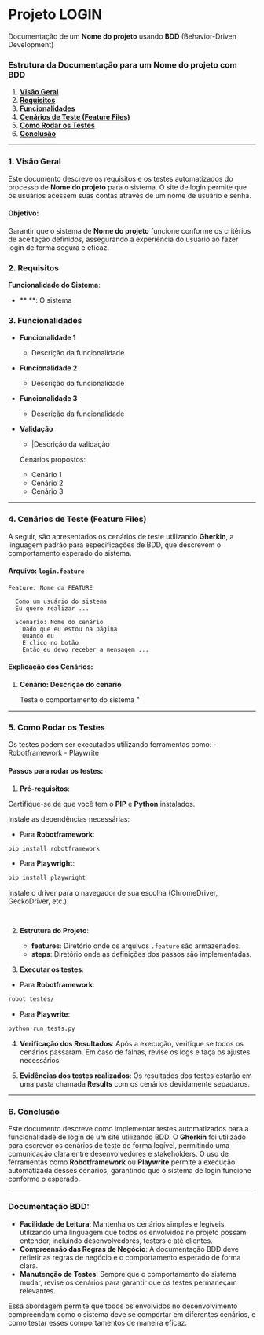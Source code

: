 # Projeto LOGIN

Documentação de um **Nome do projeto** usando **BDD** (Behavior-Driven Development)

### Estrutura da Documentação para um **Nome do projeto** com BDD

1. [**Visão Geral**](#visao-geral)
2. [**Requisitos**](#requisitos)
3. [**Funcionalidades**](#funcionalidades)
4. [**Cenários de Teste (Feature Files)**](#cenarios-de-teste-feature-files)
5. [**Como Rodar os Testes**](#como-rodar-os-testes)
6. [**Conclusão**](#conclusao)

---

### 1. **Visão Geral**

Este documento descreve os requisitos e os testes automatizados do processo de **Nome do projeto** para o sistema. O site de login permite que os usuários acessem suas contas através de um nome de usuário e senha.

#### Objetivo:
Garantir que o sistema de **Nome do projeto** funcione conforme os critérios de aceitação definidos, assegurando a experiência do usuário ao fazer login de forma segura e eficaz.

### 2. **Requisitos**

**Funcionalidade do Sistema**:
- ** **: O sistema 

### 3. **Funcionalidades**

- **Funcionalidade 1**
  - Descrição da funcionalidade

- **Funcionalidade 2**
  - Descrição da funcionalidade

- **Funcionalidade 3**
  - Descrição da funcionalidade

- **Validação**
  - |Descrição da validação

  Cenários propostos:

    - Cenário 1
    - Cenário 2
    - Cenário 3

---

### 4. **Cenários de Teste (Feature Files)**

A seguir, são apresentados os cenários de teste utilizando **Gherkin**, a linguagem padrão para especificações de BDD, que descrevem o comportamento esperado do sistema.

#### Arquivo: `login.feature`

```gherkin
Feature: Nome da FEATURE

  Como um usuário do sistema
  Eu quero realizar ...

  Scenario: Nome do cenário
    Dado que eu estou na página
    Quando eu 
    E clico no botão
    Então eu devo receber a mensagem ...  

```

#### Explicação dos Cenários:
1. **Cenário: Descrição do cenario**

    Testa o comportamento do sistema "


---

### 5. **Como Rodar os Testes**
Os testes podem ser executados utilizando ferramentas como:
    - Robotframework
    - Playwrite

#### Passos para rodar os testes:

1. **Pré-requisitos**:

Certifique-se de que você tem o **PIP** e **Python** instalados.

Instale as dependências necessárias:

- Para **Robotframework**:
        
```bash
pip install robotframework
```
- Para **Playwright**:

```bash
pip install playwright       
```
Instale o driver para o navegador de sua escolha (ChromeDriver, GeckoDriver, etc.).

```bash
       
```

2. **Estrutura do Projeto**:
   - **features**: Diretório onde os arquivos `.feature` são armazenados.
   - **steps**: Diretório onde as definições dos passos são implementadas.

3. **Executar os testes**:

- Para **Robotframework**:
```bash
robot testes/
```

- Para **Playwrite**:

```bash
python run_tests.py
```

4. **Verificação dos Resultados**:
    Após a execução, verifique se todos os cenários passaram. Em caso de falhas, revise os logs e faça os ajustes necessários.

5. **Evidências dos testes realizados**:
    Os resultados dos testes estarão em uma pasta chamada **Results** com os cenários devidamente sepadaros.
---

### 6. **Conclusão**

Este documento descreve como implementar testes automatizados para a funcionalidade de login de um site utilizando BDD. O **Gherkin** foi utilizado para escrever os cenários de teste de forma legível, permitindo uma comunicação clara entre desenvolvedores e stakeholders. O uso de ferramentas como **Robotframework** ou **Playwrite** permite a execução automatizada desses cenários, garantindo que o sistema de login funcione conforme o esperado.

---

### Documentação BDD:

- **Facilidade de Leitura**: Mantenha os cenários simples e legíveis, utilizando uma linguagem que todos os envolvidos no projeto possam entender, incluindo desenvolvedores, testers e até clientes.
- **Compreensão das Regras de Negócio**: A documentação BDD deve refletir as regras de negócio e o comportamento esperado de forma clara.
- **Manutenção de Testes**: Sempre que o comportamento do sistema mudar, revise os cenários para garantir que os testes permaneçam relevantes.

Essa abordagem permite que todos os envolvidos no desenvolvimento compreendam como o sistema deve se comportar em diferentes cenários, e como testar esses comportamentos de maneira eficaz.